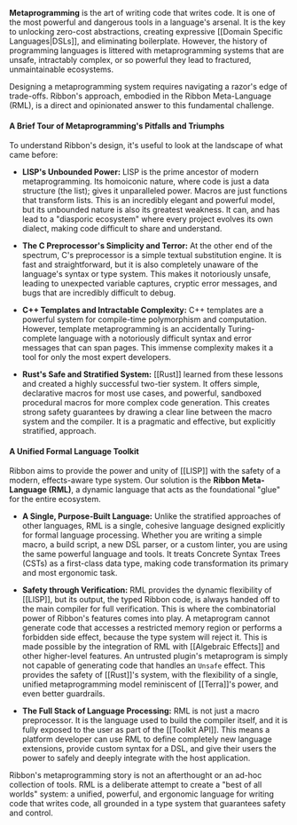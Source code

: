 **Metaprogramming** is the art of writing code that writes code. It is one of
the most powerful and dangerous tools in a language's arsenal. It is the key to
unlocking zero-cost abstractions, creating expressive
[[Domain Specific Languages|DSLs]], and eliminating boilerplate. However, the
history of programming languages is littered with metaprogramming systems that
are unsafe, intractably complex, or so powerful they lead to fractured,
unmaintainable ecosystems.

Designing a metaprogramming system requires navigating a razor's edge of
trade-offs. Ribbon's approach, embodied in the Ribbon Meta-Language (RML), is a
direct and opinionated answer to this fundamental challenge.

#### A Brief Tour of Metaprogramming's Pitfalls and Triumphs

To understand Ribbon's design, it's useful to look at the landscape of what came before:

* **LISP's Unbounded Power:** LISP is the prime ancestor of modern
  metaprogramming. Its homoiconic nature, where code is just a data structure
  (the list); gives it unparalleled power. Macros are just functions that
  transform lists. This is an incredibly elegant and powerful model, but its
  unbounded nature is also its greatest weakness. It can, and has lead to a
  "diasporic ecosystem" where every project evolves its own dialect, making code
  difficult to share and understand.

* **The C Preprocessor's Simplicity and Terror:** At the other end of the
  spectrum, C's preprocessor is a simple textual substitution engine. It is fast
  and straightforward, but it is also completely unaware of the language's
  syntax or type system. This makes it notoriously unsafe, leading to unexpected
  variable captures, cryptic error messages, and bugs that are incredibly
  difficult to debug.

* **C++ Templates and Intractable Complexity:** C++ templates are a powerful
  system for compile-time polymorphism and computation. However, template
  metaprogramming is an accidentally Turing-complete language with a notoriously
  difficult syntax and error messages that can span pages. This immense
  complexity makes it a tool for only the most expert developers.

* **Rust's Safe and Stratified System:** [[Rust]] learned from these lessons and
  created a highly successful two-tier system. It offers simple, declarative
  macros for most use cases, and powerful, sandboxed procedural macros for more
  complex code generation. This creates strong safety guarantees by drawing a
  clear line between the macro system and the compiler. It is a pragmatic and
  effective, but explicitly stratified, approach.

#### A Unified Formal Language Toolkit

Ribbon aims to provide the power and unity of [[LISP]] with the safety of a
modern, effects-aware type system. Our solution is the **Ribbon Meta-Language (RML)**,
a dynamic language that acts as the foundational "glue" for the entire ecosystem.

- **A Single, Purpose-Built Language:** Unlike the stratified approaches of
  other languages, RML is a single, cohesive language designed explicitly for
  formal language processing. Whether you are writing a simple macro, a build
  script, a new DSL parser, or a custom linter, you are using the same powerful
  language and tools. It treats Concrete Syntax Trees (CSTs) as a first-class
  data type, making code transformation its primary and most ergonomic task.

- **Safety through Verification:** RML provides the dynamic flexibility of
  [[LISP]], but its output, the typed Ribbon code, is always handed off to the
  main compiler for full verification. This is where the combinatorial power of
  Ribbon's features comes into play. A metaprogram cannot generate code that
  accesses a restricted memory region or performs a forbidden side effect,
  because the type system will reject it. This is made possible by the
  integration of RML with [[Algebraic Effects]] and other higher-level features.
  An untrusted plugin's metaprogram is simply not capable of generating code
  that handles an `Unsafe` effect. This provides the safety of [[Rust]]'s
  system, with the flexibility of a single, unified metaprogramming model
  reminiscent of [[Terra]]'s power, and even better guardrails.

- **The Full Stack of Language Processing:** RML is not just a macro
  preprocessor. It is the language used to build the compiler itself, and it is
  fully exposed to the user as part of the [[Toolkit API]]. This means a
  platform developer can use RML to define completely new language extensions,
  provide custom syntax for a DSL, and give their users the power to safely and
  deeply integrate with the host application.

Ribbon's metaprogramming story is not an afterthought or an
ad-hoc collection of tools. RML is a deliberate attempt to create a "best of all
worlds" system: a unified, powerful, and ergonomic language for writing code
that writes code, all grounded in a type system that guarantees safety and
control.